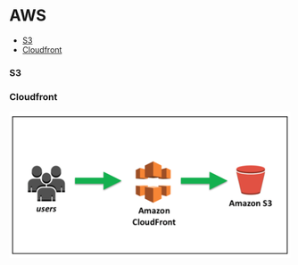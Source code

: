 # AWS

- [S3](#s3)
- [Cloudfront](#cloudfront)

### S3

### Cloudfront

![o que é cloudfront](https://github.com/Juroviol/AWS/blob/master/o-que-e-cloudfront.png?raw=true)
